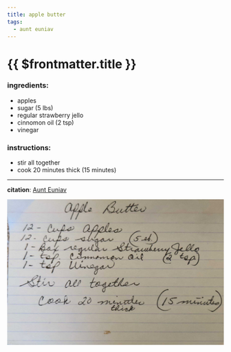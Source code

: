 ```yaml
---
title: apple butter
tags:
  - aunt euniav
---
```


# {{ $frontmatter.title }}

### ingredients:

- <MixologyConversion n="12 cups"/> apples
- <MixologyConversion n="12 cups"/> sugar (5 lbs)
- <MixologyConversion n="1 box"/> regular strawberry jello
- <MixologyConversion n="1 tsp"/> cinnomon oil (2 tsp)
- <MixologyConversion n="1 tsp"/> vinegar

### instructions:

- stir all together
- cook 20 minutes thick (15 minutes)

---

**citation**:
[Aunt Euniav](../README.md)

![image](./image.jpg)
